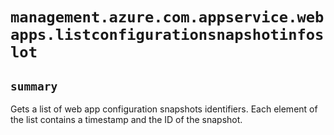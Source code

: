 # `management.azure.com.appservice.webapps.listconfigurationsnapshotinfoslot`

## `summary`
Gets a list of web app configuration snapshots identifiers. Each element of the list contains a timestamp and the ID of the snapshot.


